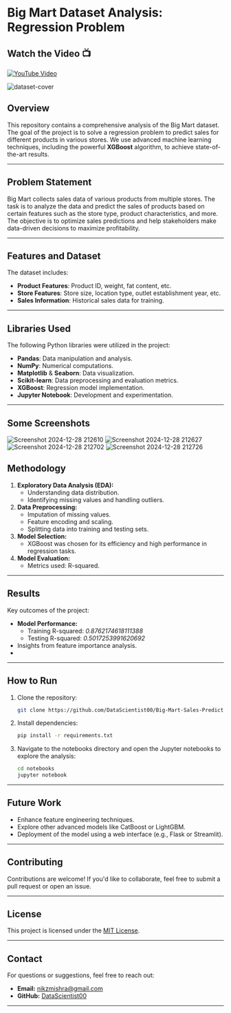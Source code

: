 # Big Mart Dataset Analysis: Regression Problem

## Watch the Video 📺
[![YouTube Video](https://img.shields.io/badge/YouTube-Watch%20Video-red?logo=youtube&logoColor=white&style=for-the-badge)](https://www.youtube.com/watch?v=f-Kk9XOfyDk&t=1457s)


![dataset-cover](https://github.com/user-attachments/assets/a44936d9-e064-4c4f-9d68-5ae70a82adef)

## Overview
This repository contains a comprehensive analysis of the Big Mart dataset. The goal of the project is to solve a regression problem to predict sales for different products in various stores. We use advanced machine learning techniques, including the powerful **XGBoost** algorithm, to achieve state-of-the-art results.

---

## Problem Statement
Big Mart collects sales data of various products from multiple stores. The task is to analyze the data and predict the sales of products based on certain features such as the store type, product characteristics, and more. The objective is to optimize sales predictions and help stakeholders make data-driven decisions to maximize profitability.

---

## Features and Dataset
The dataset includes:
- **Product Features**: Product ID, weight, fat content, etc.
- **Store Features**: Store size, location type, outlet establishment year, etc.
- **Sales Information**: Historical sales data for training.

---

## Libraries Used
The following Python libraries were utilized in the project:
- **Pandas**: Data manipulation and analysis.
- **NumPy**: Numerical computations.
- **Matplotlib** & **Seaborn**: Data visualization.
- **Scikit-learn**: Data preprocessing and evaluation metrics.
- **XGBoost**: Regression model implementation.
- **Jupyter Notebook**: Development and experimentation.

---

## Some Screenshots
![Screenshot 2024-12-28 212610](https://github.com/user-attachments/assets/731cceaf-f318-4365-92e2-3f7e55cfa6e0)
![Screenshot 2024-12-28 212627](https://github.com/user-attachments/assets/7c62a0a9-2bb6-4939-a6fa-49cb2fb7fe8b)
![Screenshot 2024-12-28 212702](https://github.com/user-attachments/assets/9bc069aa-817d-4f1a-b000-a24c6bcb497b)
![Screenshot 2024-12-28 212726](https://github.com/user-attachments/assets/d4427c82-a20d-437b-abde-9079edaa724d)



## Methodology
1. **Exploratory Data Analysis (EDA):**
   - Understanding data distribution.
   - Identifying missing values and handling outliers.
2. **Data Preprocessing:**
   - Imputation of missing values.
   - Feature encoding and scaling.
   - Splitting data into training and testing sets.
3. **Model Selection:**
   - XGBoost was chosen for its efficiency and high performance in regression tasks.
4. **Model Evaluation:**
   - Metrics used: R-squared.

---

## Results
Key outcomes of the project:
- **Model Performance:**
  - Training R-squared: *0.8762174618111388*
  - Testing R-squared: *0.5017253991620692*
- Insights from feature importance analysis.
- 
---

## How to Run
1. Clone the repository:
   ```bash
   git clone https://github.com/DataScientist00/Big-Mart-Sales-Prediction.git
   ```
2. Install dependencies:
   ```bash
   pip install -r requirements.txt
   ```
3. Navigate to the notebooks directory and open the Jupyter notebooks to explore the analysis:
   ```bash
   cd notebooks
   jupyter notebook
   ```

---

## Future Work
- Enhance feature engineering techniques.
- Explore other advanced models like CatBoost or LightGBM.
- Deployment of the model using a web interface (e.g., Flask or Streamlit).

---

## Contributing
Contributions are welcome! If you'd like to collaborate, feel free to submit a pull request or open an issue.

---

## License
This project is licensed under the [MIT License](LICENSE).

---

## Contact
For questions or suggestions, feel free to reach out:
- **Email:** nikzmishra@gmail.com
- **GitHub:** [DataScientist00](https://github.com/DataScientist00)

---

